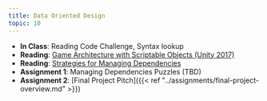 ```yaml
---
title: Data Oriented Design
topic: 10
---
```


- **In Class**: Reading Code Challenge, Syntax lookup
- **Reading**: [Game Architecture with Scriptable Objects (Unity 2017)](https://www.youtube.com/watch?v=raQ3iHhE_Kk)
- **Reading**: [Strategies for Managing Dependencies](https://www.youtube.com/watch?v=b96WRBvSb6A)
- **Assignment 1**: Managing Dependencies Puzzles (TBD)
- **Assignment 2**: [Final Project Pitch]({{< ref "../assignments/final-project-overview.md" >}})
